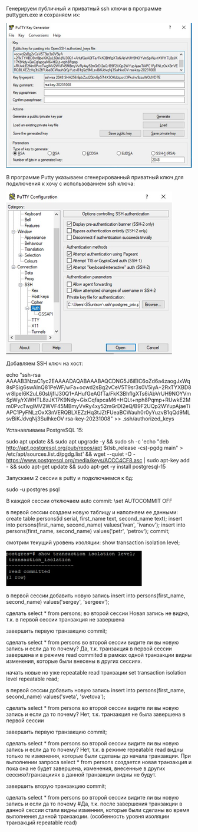 Генерируем публичный и приватный ssh ключи в программе puttygen.exe и сохраняем их:

![](ssh_key_gen.jpg)

В программе Putty указываем сгенерированный приватный ключ для подключения к хочу с использованием ssh ключа:

![](putty_config.jpg)

Добавляем SSH ключ на хост:

echo "ssh-rsa AAAAB3NzaC1yc2EAAAADAQABAAABAQCDNG5J6iEIC6oZd6a4zaogJxWq8sPSig6swAlnQ81PeWF/wFa+ocwd2sBg2vCeV5T9sr3s0V5iyA+2RxTYXBD8vr8lpeI6K2uL60sI/jfIJ30Q1+AHufGeAGfTa/FkK3BhflgXTs6iAbVrUH9NOYVmSpWy/rXWHTL8zJK17K9Ndy+GixCqfapcaM6+HQLt+nph8Pqmp+RUwkE2Mm0PvcTwglMV2WVF45MBmyVvRy4xy52mGrDI2eQ/B9F2UQp2WYupAjaeTiAPC1PyFNLzOxX3nVERQBLXEZzHq3tJZtFUeaBCWauh0r0yYuzvB1qQd9MLsvBiKJdvqNj3SulhkeOV rsa-key-20231008" >> .ssh/authorized_keys

Устанавливаем PostgreSQL 15:

sudo apt update && sudo apt upgrade -y && sudo sh -c 'echo "deb http://apt.postgresql.org/pub/repos/apt $(lsb_release -cs)-pgdg main" > /etc/apt/sources.list.d/pgdg.list' && wget --quiet -O - https://www.postgresql.org/media/keys/ACCC4CF8.asc | sudo apt-key add - && sudo apt-get update && sudo apt-get -y install postgresql-15

Запускаем 2 сессии в putty и подключаемся к бд:

sudo -u postgres psql

В каждой сессии отключаем auto commit:
\set AUTOCOMMIT OFF

в первой сессии создаем новую таблицу и наполняем ее данными:
create table persons(id serial, first_name text, second_name text);
insert into persons(first_name, second_name) values('ivan', 'ivanov');
insert into persons(first_name, second_name) values('petr', 'petrov');
commit;

смотрим текущий уровень изоляции: 
show transaction isolation level;

![](default_transaction_level.jpg)

в первой сессии добавить новую запись insert into persons(first_name, second_name) values('sergey', 'sergeev');

сделать select * from persons; во второй сессии
Новая запись не видна, т.к. в первой сессии транзакция не завершена

завершить первую транзакцию
commit;

сделать select * from persons во второй сессии
видите ли вы новую запись и если да то почему?
Да, т.к. транзакция в первой сессии завершена и в режиме read commited в рамках одной транзакции видны изменения, которые были внесены в других сессиях.

начать новые но уже repeatable read транзации
set transaction isolation level repeatable read;

в первой сессии добавить новую запись
insert into persons(first_name, second_name) values('sveta', 'svetova');

сделать select * from persons во второй сессии
видите ли вы новую запись и если да то почему?
Нет, т.к. транзакция не была завершена в первой сессии

завершить первую транзакцию
commit;

сделать select * from persons во второй сессии
видите ли вы новую запись и если да то почему?
Нет, т.к. в режиме repeatable read видны только те изменения, которые были сделаны до начала транзакции. При выполнении запроса select * from persons создается новая транзакция и пока она не будет завершена, изменения, внесенные в других сессиях\транзацкиях в данной транзакции видны не будут.

завершить вторую транзакцию
commit;

сделать select * from persons во второй сессии
видите ли вы новую запись и если да то почему
#Да, т.к. после завершения транзакции в данной сессии стали видны изменния, которые были сделаны во время выполнения данной транзакции. (особенность уровня изоляции транзакций repeatable read)
